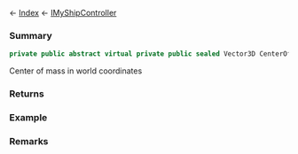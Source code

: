 ← [Index](Api-Index) ← [IMyShipController](Sandbox.ModAPI.Ingame.IMyShipController)

### Summary

```csharp
private public abstract virtual private public sealed Vector3D CenterOfMass
```

Center of mass in world coordinates

### Returns

### Example

### Remarks

